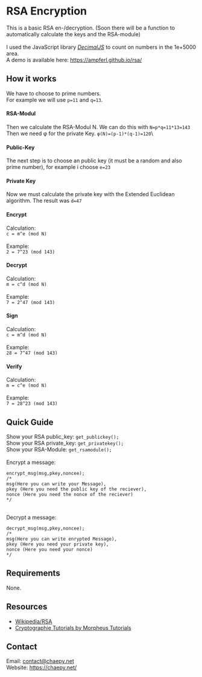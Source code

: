 # RSA Encryption
This is a basic RSA en-/decryption. (Soon there will be a function to automatically calculate the keys and the RSA-module) \
\
I used the JavaScript library *[DecimalJS](https://github.com/MikeMcl/decimal.js/)* to count on numbers in the 1e+5000 area.\
A demo is available here: https://ampferl.github.io/rsa/
## How it works
We have to choose to prime numbers. \
For example we will use `p=11` and `q=13`.
#### RSA-Modul
Then we calculate the RSA-Modul N. We can do this with `N=p*q=11*13=143` \
Then we need φ for the private Key. `φ(N)=(p-1)*(q-1)=120`\
#### Public-Key
The next step is to choose an public key (it must be a random and also prime number), for example i choose `e=23`
#### Private Key
Now we must calculate the private key with the Extended Euclidean algorithm. The result was `d=47`
#### Encrypt
Calculation:\
`c = m^e (mod N)`\
\
Example:\
`2 = 7^23 (mod 143)`
#### Decrypt
Calculation:\
`m = c^d (mod N)`\
\
Example:\
`7 = 2^47 (mod 143)`
#### Sign
Calculation:\
`c = m^d (mod N)`\
\
Example:\
`28 = 7^47 (mod 143)`
#### Verify
Calculation:\
`m = c^e (mod N)`\
\
Example:\
`7 = 28^23 (mod 143)`
## Quick Guide
Show your RSA public_key: `get_publickey();` \
Show your RSA private_key: `get_privatekey();`\
Show your RSA-Module: `get_rsamodule();`\
\
Encrypt a message:
```
encrypt_msg(msg,pkey,noncee); 
/*
msg(Here you can write your Message), 
pkey (Here you need the public key of the reciever), 
nonce (Here you need the nonce of the reciever)
*/
```
\
Decrypt a message:
```
decrypt_msg(msg,pkey,noncee); 
/*
msg(Here you can write enrypted Message), 
pkey (Here you need your private key), 
nonce (Here you need your nonce)
*/
```
## Requirements
None.

## Resources
- [Wikipedia/RSA](https://www.wikiwand.com/de/RSA-Kryptosystem)
- [Cryptographie Tutorials by Morpheus Tutorials](https://www.youtube.com/watch?v=-nK32SkZdgY&list=PLNmsVeXQZj7pWwFv5APk240hrehtCJae-)

## Contact
Email: contact@chaepy.net \
Website: https://chaepy.net/ 

